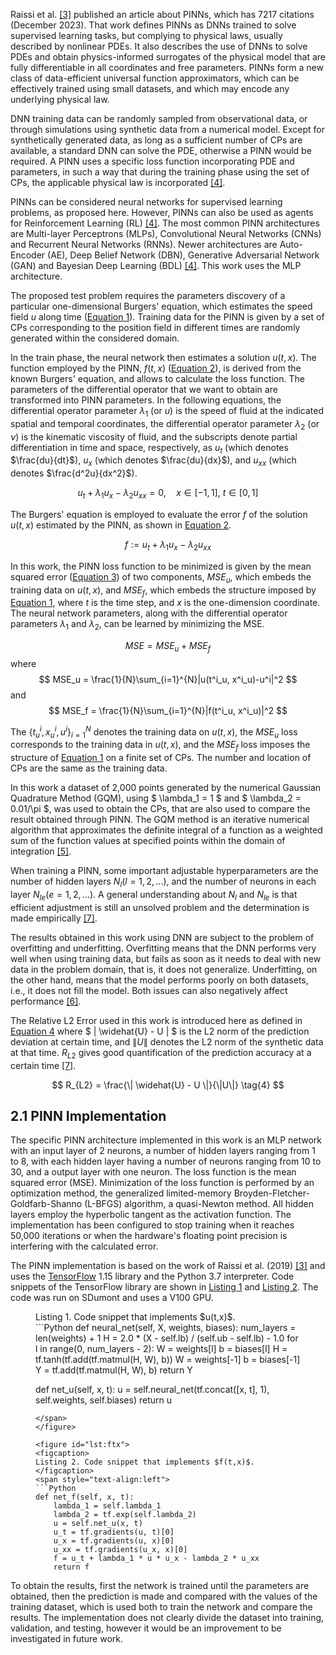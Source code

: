 Raissi et al. [\[3\]](references.md#Raissi2019) published an article about PINNs, which has 7217 citations (December 2023). That work defines PINNs as DNNs trained to solve supervised learning tasks, but complying to physical laws, usually described by nonlinear PDEs. It also describes the use of DNNs to solve PDEs and obtain physics-informed surrogates of the physical model that are fully differentiable in all coordinates and free parameters. PINNs form a new class of data-efficient universal function approximators, which can be effectively trained using small datasets, and which may encode any underlying physical law.

DNN training data can be randomly sampled from observational data, or through simulations using synthetic data from a numerical model. Except for synthetically generated data, as long as a sufficient number of CPs are available, a standard DNN can solve the PDE, otherwise a PINN would be required. A PINN uses a specific loss function incorporating PDE and parameters, in such a way that during the training phase using the set of CPs, the applicable physical law is incorporated [\[4\]](references.md#Cuomo2022).

PINNs can be considered neural networks for supervised learning problems, as proposed here. However, PINNs can also be used as agents for Reinforcement Learning (RL) [\[4\]](references.md#Cuomo2022). The most common PINN architectures are Multi-layer Perceptrons (MLPs), Convolutional Neural Networks (CNNs) and Recurrent Neural Networks (RNNs). Newer architectures are Auto-Encoder (AE), Deep Belief Network (DBN), Generative Adversarial Network (GAN) and Bayesian Deep Learning (BDL) [\[4\]](references.md#Cuomo2022). This work uses the MLP architecture.

The proposed test problem requires the parameters discovery of a particular one-dimensional Burgers' equation, which estimates the speed field $u$ along time ([Equation 1](#eq:burg)). Training data for the PINN is given by a set of CPs corresponding to the position field in different times are randomly generated within the considered domain.

In the train phase, the neural network then estimates a solution $u(t,x)$.
The function employed by the PINN, $f(t,x)$ ([Equation 2](#eq:ftx)), is derived from the known Burgers' equation, and allows to calculate the loss function.
The parameters of the differential operator that we want to obtain are transformed into PINN parameters.
In the following equations, the differential operator parameter $\lambda_1$ (or $u$) is the speed of fluid at the indicated spatial and temporal coordinates, the differential operator parameter $\lambda_2$ (or $\nu$) is the kinematic viscosity of fluid, and the subscripts denote partial differentiation in time and space, respectively, as
$u_t$ (which denotes $\frac{du}{dt}$),
$u_x$ (which denotes $\frac{du}{dx}$), and
$u_{xx}$ (which denotes $\frac{d^2u}{dx^2}$).

<span id='eq:burg'></span>
$$
u_t + \lambda_1 u_x - \lambda_2 u_{xx} = 0, \quad x \in [-1,1], \ t \in [0, 1]
\tag{1}
$$

The Burgers' equation is employed to evaluate the error $f$ of the solution $u(t,x)$ estimated by the PINN, as shown in [Equation 2](#eq:ftx).

<span id='eq:ftx'></span>
$$
f := u_t + \lambda_1 u_x - \lambda_2 u_{xx}
\tag{2}
$$

In this work, the PINN loss function to be minimized is given by the mean squared error ([Equation 3](#eq:mse)) of two components, $MSE_u$, which embeds the training data on $u(t,x)$, and $MSE_f$, which embeds the structure imposed by [Equation 1](#eq:burg), where $t$ is the time step, and $x$ is the one-dimension coordinate. The neural network parameters, along with the differential operator parameters $\lambda_1$ and $\lambda_2$, can be learned by minimizing the MSE.

<span id='eq:mse'></span>
$$
MSE = MSE_u + MSE_f
\tag{3}
$$
where
$$
MSE_u = \frac{1}{N}\sum_{i=1}^{N}|u(t^i_u, x^i_u)-u^i|^2
$$
and
$$
MSE_f = \frac{1}{N}\sum_{i=1}^{N}|f(t^i_u, x^i_u)|^2
$$

The $\{t^i_u, x^i_u, u^i\}^N_{i=1}$ denotes the training data on $u(t, x)$, the $MSE_u$ loss corresponds to the training data in $u(t, x)$, and the $MSE_f$ loss imposes the structure of [Equation 1](#eq:burg) on a finite set of CPs. The number and location of CPs are the same as the training data.

In this work a dataset of 2,000 points generated by the numerical Gaussian Quadrature Method (GQM), using $ \lambda_1 = 1 $ and $ \lambda_2 = 0.01/\pi $, was used to obtain the CPs, that are also used to compare the result obtained through PINN. The GQM method is an iterative numerical algorithm that approximates the definite integral of a function as a weighted sum of the function values at specified points within the domain of integration [\[5\]](references.md#Burkardt2013).

When training a PINN, some important adjustable hyperparameters are the number of hidden layers $N_l(l = 1, 2, ...)$, and the number of neurons in each layer $N_{le}(e = 1, 2, ...)$. A general understanding about $N_l$ and $N_{le}$ is that efficient adjustment is still an unsolved problem and the determination is made empirically [\[7\]](references.md#Xu2022).

The results obtained in this work using DNN are subject to the problem of overfitting and underfitting. Overfitting means that the DNN performs very well when using training data, but fails as soon as it needs to deal with new data in the problem domain, that is, it does not generalize. Underfitting, on the other hand, means that the model performs poorly on both datasets, i.e., it does not fill the model. Both issues can also negatively affect performance [\[6\]](references.md#Koehrsen2018).

The Relative L2 Error used in this work is introduced here as defined in [Equation 4](#eq:error) where $ \| \widehat{U} - U \| $ is the L2 norm of the prediction deviation at certain time, and $\|U\|$ denotes the L2 norm of the synthetic data at that time. $R_{L2}$ gives good quantification of the prediction accuracy at a certain time [\[7\]](references.md#Xu2022).

<span id='eq:error'></span>
$$
R_{L2} = \frac{\| \widehat{U} - U \|}{\|U\|}
\tag{4}
$$


## 2.1 PINN Implementation

The specific PINN architecture implemented in this work is an MLP network with an input layer of 2 neurons, a number of hidden layers ranging from 1 to 8, with each hidden layer having a number of neurons ranging from 10 to 30, and a output layer with one neuron. The loss function is the mean squared error (MSE). Minimization of the loss function is performed by an optimization method, the generalized limited-memory Broyden-Fletcher-Goldfarb-Shanno (L-BFGS) algorithm, a quasi-Newton method. All hidden layers employ the hyperbolic tangent as the activation function. The implementation has been configured to stop training when it reaches 50,000 iterations or when the hardware's floating point precision is interfering with the calculated error.

The PINN implementation is based on the work of Raissi et al. (2019) [\[3\]](references.md#Raissi2019) and uses the [TensorFlow](http://www.tensorflow.org) 1.15 library and the Python 3.7 interpreter. Code snippets of the TensorFlow library are shown in [Listing 1](#lst:utx) and [Listing 2](#lst:ftx). The code was run on SDumont and uses a V100 GPU. 

<figure id="lst:utx">
<figcaption>
Listing 1. Code snippet that implements $u(t,x)$.
</figcaption>
<span style="text-align:left">
```Python
def neural_net(self, X, weights, biases):
	num_layers = len(weights) + 1
	H = 2.0 * (X - self.lb) / (self.ub - self.lb) - 1.0
	for l in range(0, num_layers - 2):
		W = weights[l]
		b = biases[l]
		H = tf.tanh(tf.add(tf.matmul(H, W), b))
	W = weights[-1]
	b = biases[-1]
	Y = tf.add(tf.matmul(H, W), b)
	return Y

def net_u(self, x, t):
	u = self.neural_net(tf.concat([x, t], 1), self.weights, self.biases)
	return u
```
</span>
</figure>

<figure id="lst:ftx">
<figcaption>
Listing 2. Code snippet that implements $f(t,x)$.
</figcaption>
<span style="text-align:left">
```Python
def net_f(self, x, t):
	lambda_1 = self.lambda_1
	lambda_2 = tf.exp(self.lambda_2)
	u = self.net_u(x, t)
	u_t = tf.gradients(u, t)[0]
	u_x = tf.gradients(u, x)[0]
	u_xx = tf.gradients(u_x, x)[0]
	f = u_t + lambda_1 * u * u_x - lambda_2 * u_xx
	return f
```
</span>
</figure>

To obtain the results, first the network is trained until the parameters are obtained, then the prediction is made and compared with the values of the training dataset, which is used both to train the network and compare the results. The implementation does not clearly divide the dataset into training, validation, and testing, however it would be an improvement to be investigated in future work. 
